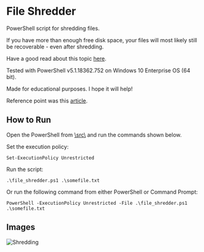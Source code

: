 # File Shredder

PowerShell script for shredding files.

If you have more than enough free disk space, your files will most likely still be recoverable - even after shredding.

Have a good read about this topic [here](https://www.streetdirectory.com/travel_guide/124464/hardware/understanding_file_shredding_and_the_wipe_disk_process.html).

Tested with PowerShell v5.1.18362.752 on Windows 10 Enterprise OS (64 bit).

Made for educational purposes. I hope it will help!

Reference point was this [article](https://www.codeproject.com/Articles/22736/Securely-Delete-a-File-using-NET).

## How to Run

Open the PowerShell from [\\src\\](https://github.com/ivan-sincek/file-shredder/tree/master/src) and run the commands shown below.

Set the execution policy:

```pwsh
Set-ExecutionPolicy Unrestricted
```

Run the script:

```pwsh
.\file_shredder.ps1 .\somefile.txt
```

Or run the following command from either PowerShell or Command Prompt:

```pwsh
PowerShell -ExecutionPolicy Unrestricted -File .\file_shredder.ps1 .\somefile.txt
```
 
 ## Images

![Shredding](https://github.com/ivan-sincek/file-shredder/blob/master/img/shredding.jpg)
